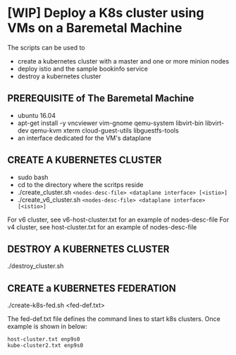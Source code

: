 # [WIP] Deploy a K8s cluster using VMs on a Baremetal Machine

The scripts can be used to

- create a kubernetes cluster with a master and one or more minion nodes
- deploy istio and the sample bookinfo service
- destroy a kubernetes cluster

## PREREQUISITE of The Baremetal Machine

- ubuntu 16.04
- apt-get install -y vncviewer vim-gnome qemu-system libvirt-bin libvirt-dev
  qemu-kvm xterm cloud-guest-utils libguestfs-tools
- an interface dedicated for the VM's dataplane

## CREATE A KUBERNETES CLUSTER

- sudo bash
- cd to the directory where the scritps reside
- ./create_cluster.sh ```<nodes-desc-file> <dataplane interface> [<istio>]```
- ./create_v6_cluster.sh ```<nodes-desc-file> <dataplane interface> [<istio>]```

For v6 cluster, see v6-host-cluster.txt for an example of nodes-desc-file
For v4 cluster, see host-cluster.txt for an example of nodes-desc-file

## DESTROY A KUBERNETES CLUSTER

  ./destroy_cluster.sh <nodes-desc-file>

## CREATE a KUBERNETES FEDERATION

  ./create-k8s-fed.sh <fed-def.txt>

The fed-def.txt file defines the command lines to start k8s clusters. Once example is shown in below:

```
host-cluster.txt enp9s0 
kube-cluster2.txt enp9s0 
```

